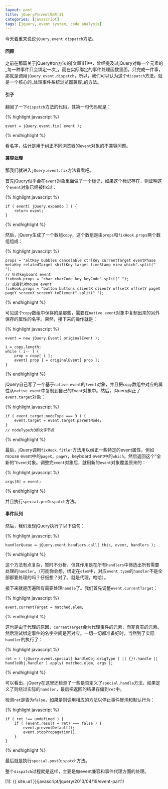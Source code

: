 ```yaml
---
layout: post
title: jQuery的event系统[3]
categories: [javascript]
tags: [jquery, event system, code analysis]
---
```



今天着重来说说`jQuery.event.dispatch`方法。


#### 回顾

之前在那篇关于jQuery#on方法的[文章][1]中，曾经提及过jQuery对每一个元素的_每一种事件只会绑定一次_，而在实际绑定的事件处理函数里面，只完成一件事，那就是调用`jQuery.event.dispatch`，所以，我们可以认为这个`dispatch`方法，就是一个核心的_处理事件系统浏览器兼容_的方法。


#### 引子

翻阅了一下`dispatch`方法的代码，其第一句代码就是：

{% highlight javascript %}

    event = jQuery.event.fix( event );

{% endhighlight %}

看名字，估计是用于纠正不同浏览器的`event`对象的不兼容问题。


#### 兼容处理

那我们就进入`jQuery.event.fix`方法看看吧。

首先jQuery似乎会在`event`对象里面做了一个标记，如果这个标记存在，则证明这个`event`对象已经被fix过：

{% highlight javascript %}

    if ( event[ jQuery.expando ] ) {
        return event;
    }

{% endhighlight %}

然后，jQuery生成了一个数组`copy`，这个数组是由`props`和`fixHook.props`两个数组组成：

{% highlight javascript %}

    props = "altKey bubbles cancelable ctrlKey currentTarget eventPhase metaKey relatedTarget shiftKey target timeStamp view which".split(" ");
    // 针对keyboard event
    fixHook.props = "char charCode key keyCode".split(" ");
    // 或者针对mouse event
    fixHook.props = "button buttons clientX clientY offsetX offsetY pageX pageY screenX screenY toElement".split(" ");

{% endhighlight %}

可见这个`copy`数组中保存的是那些，需要在`native event`对象中复制出来的另外保存的属性的名字。果然，接下来的操作就是：

{% highlight javascript %}

    event = new jQuery.Event( originalEvent );

    i = copy.length;
    while ( i-- ) {
        prop = copy[ i ];
        event[ prop ] = originalEvent[ prop ];
    }

{% endhighlight %}

jQuery自己写了一个基于`native event`的`Event`对象，并且把`copy`数组中对应的属性从`native event`中复制到自己的`Event`对象中。然后，jQuery纠正了`event.target`对象：

{% highlight javascript %}

    if ( event.target.nodeType === 3 ) {
        event.target = event.target.parentNode;
    }
    // nodeType为3即文字节点

{% endhighlight %}

最后，jQuery调用`fixHook.fitler`方法用以纠正一些特定的event属性，例如mouse event中的`pageX`，`pageY`，keyboard event中的`which`。然后返回这个“全新的”`Event`对象。调整完`event`对象后，就用新的`event`对象覆盖原来的：

{% highlight javascript %}

    args[0] = event;

{% endhighlight %}

并且执行`special.preDispatch`方法。


#### 事件队列

然后，我们发现jQuery执行了以下语句：

{% highlight javascript %}

    handlerQueue = jQuery.event.handlers.call( this, event, handlers );

{% endhighlight %}

这个方法有点复杂，暂时不分析，但其作用是在所有`handlers`中筛选出所有需要处理的`handler`。（可能你会想，绑定在`elem`中，对应`event.type`的`handler`不是全部都要处理的吗？仔细想？对了，就是代理，哈哈）。

接下来就是历遍所有需要处理`handle`了。我们首先调整`event.currentTarget`：

{% highlight javascript %}

    event.currentTarget = matched.elem;

{% endhighlight %}

这也是由于代理的原因，`currentTarget`会为代理事件的元素，而非真实的元素。然后测试绑定事件的名字空间是否对应。一切一切都准备好时，当然到了实际`handler`的执行了：

{% highlight javascript %}

    ret = ( (jQuery.event.special[ handleObj.origType ] || {}).handle || handleObj.handler ).apply( matched.elem, args );

{% endhighlight %}

可以看出，jQuery在这里还检测了一些是否定义了`special.handle`方法，如果定义了则绕过实际的`handler`，最后把返回的结果存储到`ret`中。

检测`ret`是否为`false`，如果是则调用相应的方法以停止事件冒泡和默认行为：

{% highlight javascript %}

    if ( ret !== undefined ) {
        if ( (event.result = ret) === false ) {
            event.preventDefault();
            event.stopPropagation();
        }
    }

{% endhighlight %}

最后就是执行`special.postDispatch`方法。

整个`dispatch`过程就是这样，主要是做event兼容和事件代理方面的处理。


[1]: {{ site.url }}/javascript/jquery/2013/04/19/event-part1/